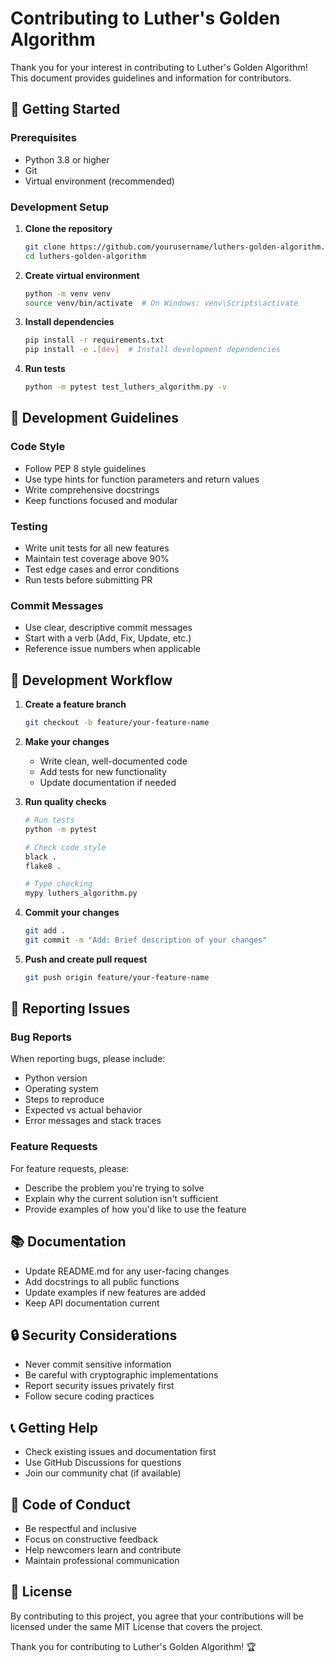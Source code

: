 # Contributing to Luther's Golden Algorithm

Thank you for your interest in contributing to Luther's Golden Algorithm! This document provides guidelines and information for contributors.

## 🚀 Getting Started

### Prerequisites
- Python 3.8 or higher
- Git
- Virtual environment (recommended)

### Development Setup

1. **Clone the repository**
   ```bash
   git clone https://github.com/yourusername/luthers-golden-algorithm.git
   cd luthers-golden-algorithm
   ```

2. **Create virtual environment**
   ```bash
   python -m venv venv
   source venv/bin/activate  # On Windows: venv\Scripts\activate
   ```

3. **Install dependencies**
   ```bash
   pip install -r requirements.txt
   pip install -e .[dev]  # Install development dependencies
   ```

4. **Run tests**
   ```bash
   python -m pytest test_luthers_algorithm.py -v
   ```

## 📝 Development Guidelines

### Code Style
- Follow PEP 8 style guidelines
- Use type hints for function parameters and return values
- Write comprehensive docstrings
- Keep functions focused and modular

### Testing
- Write unit tests for all new features
- Maintain test coverage above 90%
- Test edge cases and error conditions
- Run tests before submitting PR

### Commit Messages
- Use clear, descriptive commit messages
- Start with a verb (Add, Fix, Update, etc.)
- Reference issue numbers when applicable

## 🔧 Development Workflow

1. **Create a feature branch**
   ```bash
   git checkout -b feature/your-feature-name
   ```

2. **Make your changes**
   - Write clean, well-documented code
   - Add tests for new functionality
   - Update documentation if needed

3. **Run quality checks**
   ```bash
   # Run tests
   python -m pytest

   # Check code style
   black .
   flake8 .

   # Type checking
   mypy luthers_algorithm.py
   ```

4. **Commit your changes**
   ```bash
   git add .
   git commit -m "Add: Brief description of your changes"
   ```

5. **Push and create pull request**
   ```bash
   git push origin feature/your-feature-name
   ```

## 🐛 Reporting Issues

### Bug Reports
When reporting bugs, please include:
- Python version
- Operating system
- Steps to reproduce
- Expected vs actual behavior
- Error messages and stack traces

### Feature Requests
For feature requests, please:
- Describe the problem you're trying to solve
- Explain why the current solution isn't sufficient
- Provide examples of how you'd like to use the feature

## 📚 Documentation

- Update README.md for any user-facing changes
- Add docstrings to all public functions
- Update examples if new features are added
- Keep API documentation current

## 🔒 Security Considerations

- Never commit sensitive information
- Be careful with cryptographic implementations
- Report security issues privately first
- Follow secure coding practices

## 📞 Getting Help

- Check existing issues and documentation first
- Use GitHub Discussions for questions
- Join our community chat (if available)

## 🙏 Code of Conduct

- Be respectful and inclusive
- Focus on constructive feedback
- Help newcomers learn and contribute
- Maintain professional communication

## 📄 License

By contributing to this project, you agree that your contributions will be licensed under the same MIT License that covers the project.

Thank you for contributing to Luther's Golden Algorithm! 🏆